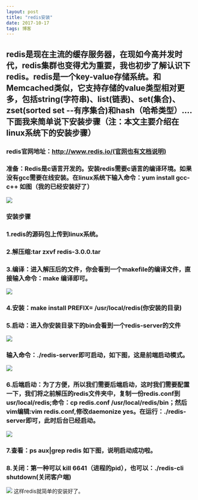 ```yaml
---
layout: post
title: "redis安装"
date: 2017-10-17
tags: 博客
---
```


## redis是现在主流的缓存服务器，在现如今高并发时代，redis集群也变得尤为重要，我也初步了解认识下redis。redis是一个key-value存储系统。和Memcached类似，它支持存储的value类型相对更多，包括string(字符串)、list(链表)、set(集合)、zset(sorted set --有序集合)和hash（哈希类型）....下面我来简单说下安装步骤（注：本文主要介绍在linux系统下的安装步骤）
### redis官网地址：http://www.redis.io/(官网也有文档说明)
### 准备：Redis是c语言开发的。安装redis需要c语言的编译环境。如果没有gcc需要在线安装。在linux系统下输入命令：yum install gcc-c++ 如图（我的已经安装好了）
![](https://bszwp.github.io/images/posts/redis/1.png)
### 安装步骤
### 1.redis的源码包上传到linux系统。
### 2.解压缩:tar zxvf redis-3.0.0.tar
### 3.编译：进入解压后的文件，你会看到一个makefile的编译文件，直接输入命令：make 编译即可。
![](https://bszwp.github.io/images/posts/redis/4.png)
### 4.安装：make install PREFIX= /usr/local/redis(你安装的目录)
### 5.启动：进入你安装目录下的bin会看到一个redis-server的文件
![](https://bszwp.github.io/images/posts/redis/6.png)
### 输入命令：./redis-server即可启动，如下图，这是前端启动模式。
![](https://bszwp.github.io/images/posts/redis/2.png)
### 6.后端启动：为了方便，所以我们需要后端启动，这时我们需要配置一下，我们将之前解压的redis文件夹中，复制一份redis.conf到usr/local/redis;命令：cp redis.conf /usr/local/redis/bin；然后vim编辑:vim redis.conf,修改daemonize yes。在运行：./redis-server即可，此时后台已经启动。
![](https://bszwp.github.io/images/posts/redis/3.png)
### 7.查看：ps aux|grep redis 如下图，说明启动成功啦。
### 8.关闭：第一种可以 kill 6641（进程的pid），也可以：./redis-cli shutdown(关闭客户端)
![](https://bszwp.github.io/images/posts/redis/5.png)
这样redis就简单的安装好了。

